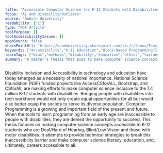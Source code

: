 ```yaml
---
title: "Accessible Computer Science for K-12 Students with Disabilities"
focus: "AI and Disability/Outliers"
source: "Auburn University"
readability: ["E"]
type: "PDF Article"
toolPurpose: []
toolAccessibilityIssues: []
openSource: false
sharePointUrl: "https://ocaduniversity.sharepoint.com/:b:/r/teams/Team_WeCount/Shared%20Documents/Resources%20and%20Tools/Literature%20(curated)/Accessible%20Computer%20Science%20for%20K-12%20Students%20with%20Disabilities.pdf?csf=1&web=1&e=RzFFmB"
keywords: ["Accessibility","K-12 Education","Block-Based Programming"]
learnTags: ["bias","methods","disability","education","ethics","fairness","framework","inclusivePractice","solution"]
summary: "A master's thesis that aims to make computer science concepts accessible to K-12 students who are Deaf/Hard of Hearing, Blind/Low Vision and those with motor disabilities.  "
---
```

Disability Inclusion and Accessibility in technology and education have today emerged as a necessity of national importance. National Science Foundation (NSF) funded projects like AccessCSforALL, Bootstrap, and CSforAll, are making efforts to make computer science inclusive to the 7.4 million K-12 students with disabilities. Bringing people with disabilities into tech workforce would not only create equal opportunities for all but would also better equip the society to serve its diverse population. Computer Programming is a growing and important field of the present and future. When the tools to learn programming from an early age are inaccessible to people with disabilities, they are denied the opportunity to succeed. This thesis focuses on making computer science concepts accessible to K-12 students who are Deaf/Hard of Hearing, Blind/Low Vision and those with motor disabilities. It attempts to provide technical strategies to break this inaccessibility barrier and make computer science literacy, education, and, ultimately, careers accessible to all.
